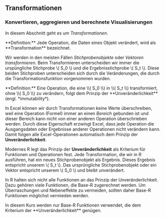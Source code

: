 ## Transformationen 

### Konvertieren, aggregieren und berechnete Visualisierungen

In diesem Abschnitt geht es um *Transformationen*. 

<p class="alert alert-primary" markdown="1">
**Definition:** Jede Operation, die Daten eines Objekt verändert, wird als **Transformation** bezeichnet.
</p>

Wir werden in den meisten Fällen *Stichprobenobjekte* oder *Vektoren* *transformieren*. Beim Transformieren unterscheiden wir immer die urspüngliche Stichprobe \\( S_0 \\) und die Ergebnisstichprobe \\( S_t \\). Diese beiden Stichproben unterscheiden sich durch die Veränderungen, die durch die Transformationsfunktion vorgenommen wurden. 

<p class="alert alert-primary" markdown="1">
**Definition:** Eine Operation, die eine \\( S_0 \\) in \\( S_t \\) transformiert, ohne \\( S_0 \\) zu verändern, folgt dem Prinzip der **Unveränderlichkeit** (engl. *immutability*). 
</p>

In Excel können wir durch Transformationen keine Werte überschreiben, weil eine Operation (Formel) immer an einen *Bereich* gebunden ist und dieser Bereich kann nicht von einer anderen Operation überschrieben werden. Durch diese Eigenschaft erzwingt Excel, dass jede Operation die Ausgangsdaten oder Ergebnisse anderer Operationen nicht verändern kann. Damit folgen alle Excel-Operationen automatisch dem Prinzip der **Unveränderlichkeit**.

Modernes R legt das Prinzip der **Unveränderlichkeit** als Kriterium für Funktionen und Operationen fest. Jede Transformation, die wir in R ausführen, hat ein neues Stichprobenobjekt als Ergebnis. Dieses Ergebnis entspricht unserem \\( S_t \\). Das ursprüngliche Stichprobenobjekt oder ein Vektor entspricht unserem \\( S_0 \\) und bleibt unverändert. 

<p class="alert alert-danger" markdown="1">
In R halten sich nicht alle Funktionen an das Prinzip der Unveränderlichkeit. Dazu gehören viele Funktionen, die Base-R zugerechnet werden. Um Überraschungen und Nebeneffekte zu vermeiden, sollten daher Base-R Funktionen möglichst vermieden werden. 
</p>

<p class="alert alert-info" markdown="1">
In diesem Kurs werden nur Base-R Funktionen verwendet, die dem Kriterium der **Unveränderlichkeit** genügen.
</p>

